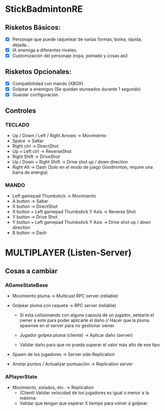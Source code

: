 # StickBadmintonRE


## Risketos Básicos:

- [X] Personaje que puede raquetear de varias formas, bolea, rápida, dejada... 
- [X] IA enemiga a diferentes niveles.
- [X] Customización del personaje (ropa, peinado y cosas así)

## Risketos Opcionales:

- [X] Compatibilidad con mando (XBOX)
- [X] Golpear a enemigos (Se quedan stuneados durante 1 segundo)
- [X] Guardar configuración

## Controles

### TECLADO
- Up / Down / Left / Right Arrows -> Movimiento
- Space -> Saltar
- Right ctrl -> DirectShot
- Up + Left ctrl -> ReverseShot
- Right Shift -> DriveShot
- Up / Down + Right Shift -> Drive shot up / down direction
- Right Alt -> Dash (Solo en el modo de juego Goodminton, require una barra de energia)

### MANDO
- Left gamepad Thumbstick -> Movimiento
- A button -> Saltar
- X button -> DirectShot
- X button + Left gamepad Thumbstick Y Axis -> Reverse Shot 
- Y button -> Drive Shot
- Y button + Left gamepad Thumbstick Y Axis -> Drive shot up / down direction
- B button -> Dash

# MULTIPLAYER (Listen-Server)

## Cosas a cambiar

### AGameStateBase
- Movimiento pluma -> Multicast RPC server (reliable)
- Golpear pluma con raqueta -> RPC server (reliable)
    - Si esta colisionando con alguna capsula de un jugador, setearle el owner a este para poder aplicarle el daño // Hacer que la pluma spawnee en el server para no gestionar owner
    
    - Jugador golpea pluma (cliente) -> Aplicar daño (server)
    
    - Validar daño para que no pueda superar el valor más alto de ese tipo
    
- Spawn de los jugadores -> Server side Replication
- Anotar puntos / Actualizar puntuación -> Replication server

### APlayerState
- Movimiento, estados, etc. -> Replication
    - (Client) Validar velocidad de los jugadores es igual o menor a la máxima
    - Validar que tengan que esperar X tiempo para volver a golpear